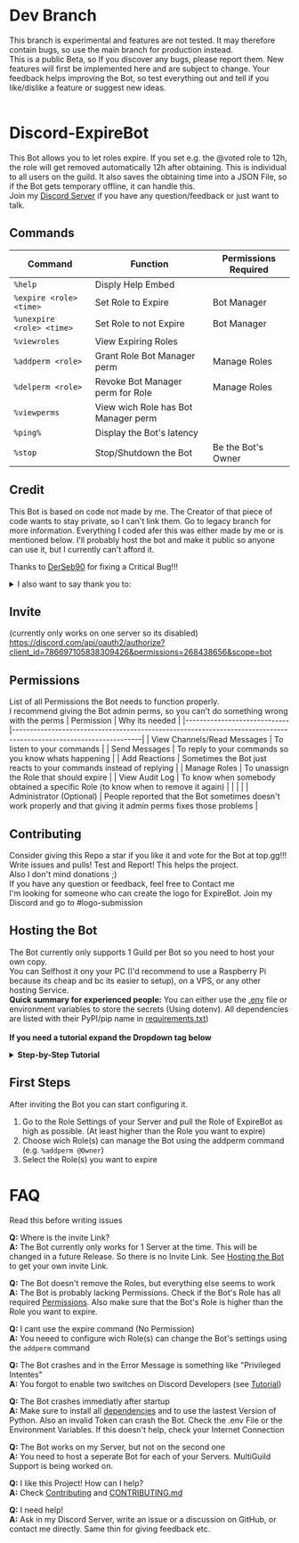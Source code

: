 # Dev Branch
This branch is experimental and features are not tested. It may therefore contain bugs, so use the main branch for production instead.<br>
This is a public Beta, so If you discover any bugs, please report them. New features will first be implemented here and are subject to change. Your feedback helps improving the Bot, so test everything out and tell if you like/dislike a feature or suggest new ideas.<br>
<br>

# Discord-ExpireBot

This Bot allows you to let roles expire. If you set e.g. the @voted role to 12h, the role will get removed automatically 12h after obtaining. This is individual to all users on the guild. It also saves the obtaining time into a JSON File, so if the Bot gets temporary offline, it can handle this.<br>
Join my [Discord Server](https://discord.com/invite/ptpyaEPapy) if you have any question/feedback or just want to talk.<br>

## Commands
| Command                 | Function                          |Permissions Required|
|-------------------------|-----------------------------------|--------------------|
|`%help`                  |Disply Help Embed                  |                    |
|`%expire <role> <time>`  |Set  Role to Expire                |Bot Manager         |
|`%unexpire <role> <time>`|Set Role to not Expire             |Bot Manager         |
|`%viewroles`             |View Expiring Roles                |                    |
|`%addperm <role>`        |Grant Role Bot Manager perm        |Manage Roles        |
|`%delperm <role>`        |Revoke Bot Manager perm for Role   |Manage Roles        |
|`%viewperms`             |View wich Role has Bot Manager perm|                    |
|`%ping%`                 |Display the Bot's latency          |                    |
|`%stop`                  |Stop/Shutdown the Bot              |Be the Bot's Owner  |

## Credit
This Bot is based on code not made by me. The Creator of that piece of code wants to stay private, so I can't link them. Go to legacy branch for more information.
Everything I coded afer this was either made by me or is mentioned below.
I'll probably host the bot and make it public so anyone can use it, but I currently can't afford it.<br>

Thanks to [DerSeb90](https://github.com/DerSeb90) for fixing a Critical Bug!!!

<details>
 <summary>I also want to say thank you to:</summary>
 <li> the ppl from Discord's official Python Community <a href="https://discord.gg/python">https://discord.gg/python</a></li>
 <li> the ppl from Scicraft's <a href="https://discord.com/channels/211786369951989762/423506375780466688">#coding-stuff</a> channel
 <li> the ppl from <a href="https://discord.com/channels/724417775795306530">"The Garage"</a> (F34R, Yumns. Armster15 and more)
 <li> My friends, allthough they can't code :D</li>
 <li> Everyone who 
</details>

## Invite
(currently only works on one server so its disabled)
https://discord.com/api/oauth2/authorize?client_id=786697105838309426&permissions=268438656&scope=bot

## Permissions
List of all Permissions the Bot needs to function properly.<br>
I recommend giving the Bot admin perms, so you can't do something wrong with the perms
| Permission                  | Why its needed                                                                                                   |
|-----------------------------|------------------------------------------------------------------------------------------------------------------|
| View Channels/Read Messages | To listen to your commands                                                                                       |
| Send Messages               | To reply to your commands so you know whats happening                                                            |
| Add Reactions               | Sometimes the Bot just reacts to your commands instead of replying                                               |
| Manage Roles                | To unassign the Role that should expire                                                                          |
| View Audit Log              | To know when somebody obtained a specific Role (to know when to remove it again)                                 |
|                             |                                                                                                                  |
| Administrator (Optional)    | People reported that the Bot sometimes doesn't work properly and that giving it admin perms fixes those problems |

## Contributing
Consider giving this Repo a star if you like it and vote for the Bot at top.gg!!!<br>
Write issues and pulls! Test and Report! This helps the project.<br>
Also I don't mind donations ;)<br>
If you have any question or feedback, feel free to Contact me<br>
I'm looking for someone who can create the logo for ExpireBot. Join my Discord and go to #logo-submission

## Hosting the Bot
The Bot currently only supports 1 Guild per Bot so you need to host your own copy.<br>
You can Selfhost it ony your PC (I'd recommend to use a Raspberry Pi because its cheap and bc its easier to setup), on a VPS, or any other hosting Service.<br>
<b>Quick summary for experienced people:</b> You can either use the [.env](.env) file or environment variables to store the secrets (Using dotenv). All dependencies are listed with their PyPI/pip name in [requirements.txt](requirements.txt))<br>
<br>
<b>If you need a tutorial expand the Dropdown tag below</b>
<details>
 <summary><b>Step-by-Step Tutorial</b></summary>
 
 ### Prerequisites
 You must have an account for Discord [[Link](https://discordapp.com/developers/applications/)]
  
 ### Creating a bot to get a bot token
 * Create an application in the developer portal by clicking [here](https://discordapp.com/developers/applications/)
 * Open up your new application and click 'Add Bot' under the Bot settings to create your bot.<br>![Botscreen](https://user-images.githubusercontent.com/55095883/109214314-fba8ea00-77b1-11eb-8400-b34bf79c55ce.png)<br>![add bot](https://user-images.githubusercontent.com/55095883/109363538-1bf9a700-788d-11eb-891f-4f0872378999.png)<br>![confirmation popup](https://user-images.githubusercontent.com/55095883/109363570-329ffe00-788d-11eb-8384-fc4c30a82173.png)
 * Enable Both Intents ![intents_screen](https://user-images.githubusercontent.com/55095883/109213772-4bd37c80-77b1-11eb-9d63-9c8700cfd07c.png)
 * After creating the bot, click the 'Copy' button under the title Token. Take note of your token as you will need it later. Keep the token secret!!!!<br>![copytoken](https://user-images.githubusercontent.com/55095883/109214153-c3a1a700-77b1-11eb-909c-c9d5cf72701b.png)

### Downloading Repo and configuring it
* Download / Clone the Repo as zip file and unpack it<br>![download](https://user-images.githubusercontent.com/55095883/111070049-2b553300-84d0-11eb-9fe9-057914517921.png)
* Change the values in .env with a text editor of your choice
 * discord_token=`(Enter the bot token that you copied from the developer portal)`
 * guild_id=`(Enter the ID of your Server. Rightclick on your Server on Discord and then click on 'Copy ID')`

### Setting Up Dependencies and Running the Bot
 
<details>
 <summary><b>For Linux (Raspberry Pi)</b></summary>
 
 * Open a Terminal in the Repo's location
 * Run `python3 -m pip install -r requirements.txt` in to install dependencies
 * You're ready to start the Bot! (`python3 ./bot/main.py` or double click main.py in the `bot` folder)
 </details>
 <details>
 <summary><b>For Windows 10</b></summary>
 
 * Install [Python](https://www.python.org/downloads/) if you don't have it
   * Recommended options:<br>
     Install for all users (as admin)<br>
     Add to path
 * open cmd (as admin) and cd to the repo
   * open the unpacked zip file in explorer
   * click the bar at the top of explorer<br>![example path](https://user-images.githubusercontent.com/55095883/111071058-b1737880-84d4-11eb-9105-7c62d1387f04.png)
   * Copy it (Press `CTRL` + `C`)
   * Press `Windows` + R and type cmd into the Window that opens<br>![run box](https://user-images.githubusercontent.com/55095883/111071394-37dc8a00-84d6-11eb-8ebf-5e4f5bb8f186.png)
   * Press `CTRL` + `SHIFT` + `ENTER` and confirm the popup with yes<br>![uac](https://user-images.githubusercontent.com/55095883/111071521-d36dfa80-84d6-11eb-8e12-15c00a699b67.png)
   * enter `cd /D ` into the command prompt and press `CTRL + V` or Rightclick -> Paste<br>![cd command](https://user-images.githubusercontent.com/55095883/111083998-bce49500-8510-11eb-8872-3af5bf39b72e.png)
   * Press `ENTER`
 * Run `pip install -r requirements.txt` to install dependencies
 * You're ready to start the Bot! (type `py bot\main.py` in the console prompt or simply double-click main.py in the `bot` folder)
 </details>
 
 <details>
 <summary><b>None of the above</b></summary>
 
 ### Downloading Repo and installing dependencies
  * install python if its not already installed
  * install the missing requirements by running `pip install -r requirements.txt` in the repo's folder
  
 </details>
 <details>
 <summary><b>Host using repl.it</b></summary>
 Note that you won't have 100% uptime<br>
 https://repl.it/talk/learn/Hosting-discordpy-bots-with-replit/11008
</details>
 <details>
 <summary><b>Host using Heroku (not recommended)</b></summary>
 Check out the original tutorial from https://github.com/audieni/discord-py-heroku/
 Note that Heroku doesn't have a persistent storage so you'd have to use some other storage addons. (You can't use the Bot without persistent storage)
 
 ### Prerequisites
 You must have an account for Discord [[Link](https://discordapp.com/developers/applications/)], GitHub [[Link](https://github.com/join)] , and Heroku [[Link (https://signup.heroku.com/)].

 ### How to fork the repository and set it up to work with Heroku?
 * Fork a copy of this repository by clicking the 'Fork' on the upper right-hand.
 * Create an application for Heroku by clicking [here](https://dashboard.heroku.com/new-app).
 * Under 'Settings', click on 'Reveal Config Vars' and enter the following:
   * KEY => discord_token
   * VALUE => (Enter the bot token that you copied from the developer portal)
   * Click the 'Add' button after entering all of this information.
 same for the GuildID:
   * KEY => guild_id
   * VALUE => (Enter the ID of your Server. Rightclick on your Server on Discord and then click on `Copy ID`)
   * Again, click the 'Add' button after entering all of this information.
 ![config vars](https://user-images.githubusercontent.com/55095883/103836278-e99bac80-5088-11eb-8283-b3744b3f587d.png)
 * Under 'Deploy', do the following:
   * Deployment Method => Connect your GitHub
   * App connected to GitHub => Search for the forked repository
   * Automatic Deploy => Enable Automatic Deploy (to redeploy after every commit)
   * It should look like something like this:
    ![deploy](https://user-images.githubusercontent.com/55095883/104065542-35bd2d00-5200-11eb-98e3-978ceb2af120.png)
 * Under 'Resources', do the following:
 ![worker](https://user-images.githubusercontent.com/13210233/103232638-fb52b680-4908-11eb-861d-767e59522b93.png)
   * Click on the 'Pencil' icon.
   * Switch the worker from off to on.
   * Click 'Confirm' to finalize the decision.
   * NOTE: You are allocated 550 free Dyno hours, which will not last the entire month. However, if you provide a credit card to verify your identity, you are given an additional 450 hours, which will allow your bot to run indefinitely.
</details>

<br>

### Getting an Invite Link
1. Go to your Bot's page at [Discord Developers](https://discordapp.com/developers/applications/)
2. Click on "OAuth2" and scroll down to "OAuth2 URL Generator"
3. Select the `bot` scope
![scopes](https://user-images.githubusercontent.com/55095883/114564426-98471e80-9c70-11eb-9e40-087381f9f43b.png)
4. Select all Required [Permissions](https://github.com/hxr404/Discord-ExpireBot#permissions)
5. Click on the Copy button next to the Link
6. The Invite Link is now in your Clipboard. Now just go to your Browser and paste it in the URL Bar.
</details>

## First Steps
After inviting the Bot you can start configuring it.
1. Go to the Role Settings of your Server and pull the Role of ExpireBot as high as possible. (At least higher than the Role you want to expire)
2. Choose wich Role(s) can manage the Bot using the addperm command (e.g. `%addperm @Owner`)
3. Select the Role(s) you want to expire

# FAQ
Read this before writing issues

**Q:** Where is the invite Link?<br>
**A:** The Bot currently only works for 1 Server at the time. This will be changed in a future Release. So there is no Invite Link. See [Hosting the Bot](https://github.com/hxr404/Discord-ExpireBot#hosting-the-bot) to get your own invite Link. <br>

**Q:** The Bot doesn't remove the Roles, but everything else seems to work<br>
**A:** The Bot is probably lacking Permissions. Check if the Bot's Role has all required [Permissions](https://github.com/hxr404/Discord-ExpireBot#permissions). Also make sure that the Bot's Role is higher than the Role you want to expire.<br>

**Q:** I cant use the expire command (No Permission)<br>
**A:** You neeed to configure wich Role(s) can change the Bot's settings using the `addperm` command<br>

**Q:** The Bot crashes and in the Error Message is something like "Privileged Intentes"<br>
**A:** You forgot to enable two switches on Discord Developers (see [Tutorial](https://github.com/hxr404/Discord-ExpireBot#hosting-the-bot))<br>

**Q:** The Bot crashes immediatly after startup<br>
**A:** Make sure to install all [dependencies](https://github.com/hxr404/Discord-ExpireBot#setting-up-dependencies-and-running-the-bot) and to use the lastest Version of Python. Also an invalid Token can crash the Bot. Check the .env File or the Environment Variables. If this doesn't help, check your Internet Connection<br>

**Q:** The Bot works on my Server, but not on the second one<br>
**A:** You need to host a seperate Bot for each of your Servers. MultiGuild Support is being worked on.<br>

**Q:** I like this Project! How can I help?<br>
**A:** Check [Contributing](https://github.com/hxr404/Discord-ExpireBot#setting-up-dependencies-and-running-the-bot) and [CONTRIBUTING.md](CONTRIBUTING.md)<br>

**Q:** I need help!<br>
**A:** Ask in my Discord Server, write an issue or a discussion on GitHub, or contact me directly. Same thin for giving feedback etc.
